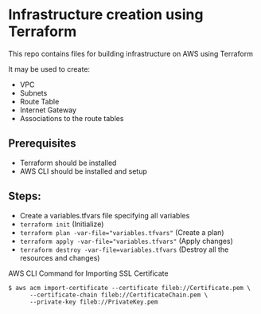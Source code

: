 # Infrastructure creation using Terraform

This repo contains files for building infrastructure on AWS using Terraform

It may be used to create:
- VPC
- Subnets
- Route Table
- Internet Gateway
- Associations to the route tables

## Prerequisites
- Terraform should be installed
- AWS CLI should be installed and setup


## Steps:

- Create a variables.tfvars file specifying all variables
- `terraform init` (Initialize)
- `terraform plan -var-file="variables.tfvars"` (Create a plan)
- `terraform apply -var-file="variables.tfvars"` (Apply changes)
- `terraform destroy -var-file=variables.tfvars` (Destroy all the resources and changes)

AWS CLI Command for Importing SSL Certificate
```
$ aws acm import-certificate --certificate fileb://Certificate.pem \
      --certificate-chain fileb://CertificateChain.pem \
      --private-key fileb://PrivateKey.pem 	
```

